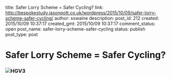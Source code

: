 title: Safer Lorry Scheme = Safer Cycling?
link: http://bespokestudy.jasonpott.co.uk/wordpress/2015/10/09/safer-lorry-scheme-safer-cycling/
author: sswaine
description: 
post_id: 212
created: 2015/10/09 10:37:17
created_gmt: 2015/10/09 10:37:17
comment_status: open
post_name: safer-lorry-scheme-safer-cycling
status: publish
post_type: post

# Safer Lorry Scheme = Safer Cycling?

### ![HGV3](http://www.bespokestudy.co.uk/wp-content/uploads/2015/10/HGV3-263x300.jpg)